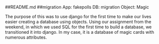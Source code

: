 ##README.md
##migration
App: fakepolls
DB: migration
Object: Magic

The purpose of this was to use django for the first time to
make our lives easier creating a database using objects.
Using our assignment from the weekend, in which we used SQL
for the first time to build a database, we transitioned it into
django. In my case, it is a database of magic cards with numerous
attributes.
